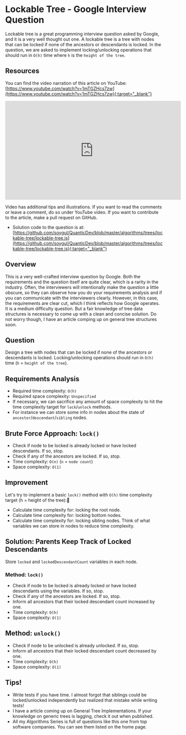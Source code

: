 # Lockable Tree - Google Interview Question
Lockable tree is a great programming interview question asked by Google, and it is a very well thought out one. A lockable tree is a tree with nodes that can be locked if none of the ancestors or descendants is locked. In the question, we are asked to implement locking/unlocking operations that should run in `O(h)` time where `h` is the `height of the tree`.

## Resources
You can find the video narration of this article on YouTube: [https://www.youtube.com/watch?v=1mTGZHcs7zw](https://www.youtube.com/watch?v=1mTGZHcs7zw){:target="_blank"}

<iframe width="560" height="315" src="https://www.youtube.com/embed/1mTGZHcs7zw" frameborder="0" allow="accelerometer; autoplay; encrypted-media; gyroscope; picture-in-picture" allowfullscreen></iframe>

Video has additional tips and illustrations. If you want to read the comments or leave a comment, do so under YouTube video. If you want to contribute to the article, make a pull request on GitHub.

* Solution code to the question is at: [https://github.com/soygul/QuanticDev/blob/master/algorithms/trees/lockable-tree/lockable-tree.js](https://github.com/soygul/QuanticDev/blob/master/algorithms/trees/lockable-tree/lockable-tree.js){:target="_blank"}

## Overview
This is a very well-crafted interview question by Google. Both the requirements and the question itself are quite clear, which is a rarity in the industry. Often, the interviewers will intentionally make the question a little obscure, so they can observe how you do your requirements analysis and if you can communicate with the interviewers clearly. However, in this case, the requirements are clear cut, which I think reflects how Google operates. It is a medium difficulty question. But a fair knowledge of tree data structures is necessary to come up with a clean and concise solution. Do not worry though, I have an article comping up on general tree structures soon.

## Question
Design a tree with nodes that can be locked if none of the ancestors or descendants is locked. Locking/unlocking operations should run in `O(h)` time (`h` = `height of the tree`).

## Requirements Analysis
* Required time complexity: `O(h)`
* Required space complexity: `Unspecified`
* If necessary, we can sacrifice any amount of space complexity to hit the time complexity target for `lock`/`unlock` methods.
* For instance we can store some info in nodes about the state of `ancestor`/`descendant`/`sibling` nodes.

## Brute Force Approach: `lock()`
* Check if node to be locked is already locked or have locked descendants. If so, stop.
* Check if any of the ancestors are locked. If so, stop.
* Time complexity: `O(n)` (`n` = `node count`)
* Space complexity: `O(1)`

## Improvement
Let's try to implement a basic `lock()` method with `O(h)` time complexity target (h = height of the tree):
* Calculate time complexity for: locking the root node.
* Calculate time complexity for: locking bottom nodes.
* Calculate time complexity for: locking sibling nodes.
Think of what variables we can store in nodes to reduce time complexity.

## Solution: Parents Keep Track of Locked Descendants
Store `locked` and `lockedDescendantCount` variables in each node.

### Method: `lock()`
* Check if node to be locked is already locked or have locked descendants using the variables. If so, stop.
* Check if any of the ancestors are locked. If so, stop.
* Inform all ancestors that their locked descendant count increased by one.
* Time complexity: `O(h)`
* Space complexity: `O(1)`

## Method: `unlock()`
* Check if node to be unlocked is already unlocked. If so, stop.
* Inform all ancestors that their locked descendant count decreased by one.
* Time complexity: `O(h)`
* Space complexity: `O(1)`

## Tips!
* Write tests if you have time. I almost forgot that siblings could be locked/unlocked independently but realized that mistake while writing tests!
* I have a article coming up on General Tree Implementations. If your knowledge on generic trees is lagging, check it out when published.
* All my Algorithms Series is full of questions like this one from top software companies. You can see them listed on the home page.
